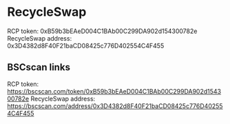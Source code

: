 # RecycleSwap

RCP token: 0xB59b3bEAeD004C1BAb00C299DA902d154300782e
RecycleSwap address: 0x3D4382d8F40F21baCD08425c776D402554C4F455

## BSCscan links

RCP token: https://bscscan.com/token/0xB59b3bEAeD004C1BAb00C299DA902d154300782e
RecycleSwap address: https://bscscan.com/address/0x3D4382d8F40F21baCD08425c776D402554C4F455
